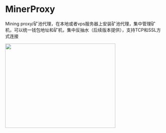 # MinerProxy
Mining proxy/矿池代理，在本地或者vps服务器上安装矿池代理，集中管理矿机，可以统一钱包地址和矿机，集中反抽水（后续版本提供），支持TCP和SSL方式连接

<img width="350" height="270" src="https://github.com/MinerProxy/WiseNoDevFee/blob/main/minerproxy.jpg?raw=true"/> 
